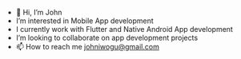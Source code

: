 - 👋 Hi, I’m John
- I’m interested in Mobile App development
- I currently work with Flutter and Native Android App development
- I’m looking to collaborate on app development projects
- 📫 How to reach me johniwogu@gmail.com

<!---
John9s/John9s is a ✨ special ✨ repository because its `README.md` (this file) appears on your GitHub profile.
You can click the Preview link to take a look at your changes.
--->
